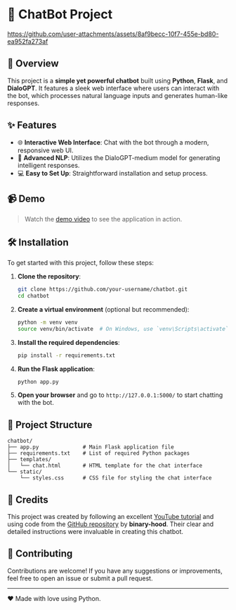 # 🚀 ChatBot Project

https://github.com/user-attachments/assets/8af9becc-10f7-455e-bd80-ea952fa273af

## 📖 Overview

This project is a **simple yet powerful chatbot** built using **Python**, **Flask**, and **DialoGPT**. It features a sleek web interface where users can interact with the bot, which processes natural language inputs and generates human-like responses.

## ✨ Features

- 🌐 **Interactive Web Interface**: Chat with the bot through a modern, responsive web UI.
- 🤖 **Advanced NLP**: Utilizes the DialoGPT-medium model for generating intelligent responses.
- 💻 **Easy to Set Up**: Straightforward installation and setup process.

## 📹 Demo

>Watch the [demo video](https://github.com/user-attachments/assets/8af9becc-10f7-455e-bd80-ea952fa273af) to see the application in action.

## 🛠️ Installation

To get started with this project, follow these steps:

1. **Clone the repository**:
    ```bash
    git clone https://github.com/your-username/chatbot.git
    cd chatbot
    ```

2. **Create a virtual environment** (optional but recommended):
    ```bash
    python -m venv venv
    source venv/bin/activate  # On Windows, use `venv\Scripts\activate`
    ```

3. **Install the required dependencies**:
    ```bash
    pip install -r requirements.txt
    ```

4. **Run the Flask application**:
    ```bash
    python app.py
    ```

5. **Open your browser** and go to `http://127.0.0.1:5000/` to start chatting with the bot.

## 📂 Project Structure

```plaintext
chatbot/
├── app.py              # Main Flask application file
├── requirements.txt    # List of required Python packages
├── templates/
│   └── chat.html       # HTML template for the chat interface
└── static/
    └── styles.css      # CSS file for styling the chat interface
```


## 👏 Credits

This project was created by following an excellent [YouTube tutorial](https://www.youtube.com/watch?v=70H_7C0kMbI) and using code from the [GitHub repository](https://github.com/binary-hood/ChatBot) by **binary-hood**. Their clear and detailed instructions were invaluable in creating this chatbot.

## 🤝 Contributing

Contributions are welcome! If you have any suggestions or improvements, feel free to open an issue or submit a pull request.

---

❤️ Made with love using Python.
